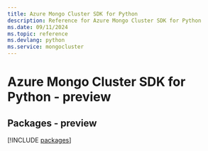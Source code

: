 ```yaml
---
title: Azure Mongo Cluster SDK for Python
description: Reference for Azure Mongo Cluster SDK for Python
ms.date: 09/11/2024
ms.topic: reference
ms.devlang: python
ms.service: mongocluster
---
```

# Azure Mongo Cluster SDK for Python - preview
## Packages - preview
[!INCLUDE [packages](mongo-cluster-index.md)]